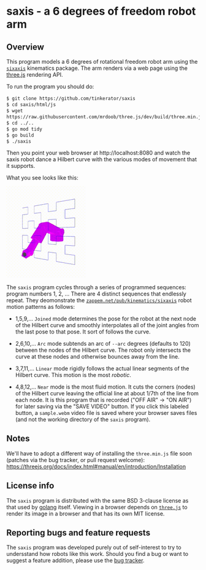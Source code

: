 # saxis - a 6 degrees of freedom robot arm

## Overview

This program models a 6 degrees of rotational freedom robot arm using
the [`sixaxis`](https://pkg.go.dev/zappem.net/pub/kinematics/sixaxis)
kinematics package. The arm renders via a web page using the
[three.js](https://threejs.org/) rendering API.

To run the program you should do:
```
$ git clone https://github.com/tinkerator/saxis
$ cd saxis/html/js
$ wget https://raw.githubusercontent.com/mrdoob/three.js/dev/build/three.min.js
$ cd ../..
$ go mod tidy
$ go build
$ ./saxis
```

Then you point your web browser at http://localhost:8080 and watch the
saxis robot dance a Hilbert curve with the various modes of movement
that it supports.

What you see looks like this:

![saxis robot in motion](robot.gif)

The `saxis` program cycles through a series of programmed sequences:
program numbers 1, 2, ... There are 4 distinct sequences that
endlessly repeat. They deomonstrate the
[`zappem.net/pub/kinematics/sixaxis`](https://pkg.go.dev/zappem.net/pub/kinematics/sixaxis)
robot motion patterns as follows:

- 1,5,9,... `Joined` mode determines the pose for the robot at the
  next node of the Hilbert curve and smoothly interpolates all of the
  joint angles from the last pose to that pose. It sort of follows the
  curve.

- 2,6,10,... `Arc` mode subtends an arc of `--arc` degrees (defaults
  to 120) between the nodes of the Hilbert curve. The robot only
  intersects the curve at these nodes and otherwise bounces away from
  the line.

- 3,7,11,... `Linear` mode rigidly follows the actual linear segments
  of the Hilbert curve. This motion is the most *robotic*.

- 4,8,12,... `Near` mode is the most fluid motion. It cuts the corners
  (nodes) of the Hilbert curve leaving the official line at about
  1/7th of the line from each node. It is this program that is
  recorded ("OFF AIR" -> "ON AIR") for later saving via the "SAVE
  VIDEO" button. If you click this labeled button, a `sample.webm`
  video file is saved where your browser saves files (and not the
  working directory of the `saxis` program).

## Notes

We'll have to adopt a different way of installing the `three.min.js`
file soon (patches via the bug tracker, or pull request welcome):
https://threejs.org/docs/index.html#manual/en/introduction/Installation

## License info

The `saxis` program is distributed with the same BSD 3-clause license
as that used by [golang](https://golang.org/LICENSE) itself. Viewing
in a browser depends on [`three.js`](https://threejs.org/) to render
its image in a browser and that has its own MIT license.

## Reporting bugs and feature requests

The `saxis` program was developed purely out of self-interest to try
to undersstand how robots like this work. Should you find a bug or
want to suggest a feature addition, please use the [bug
tracker](https://github.com/tinkerator/saxis/issues).

